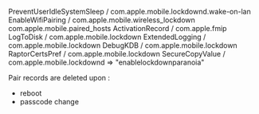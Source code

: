 PreventUserIdleSystemSleep / com.apple.mobile.lockdownd.wake-on-lan
EnableWifiPairing / com.apple.mobile.wireless_lockdown
com.apple.mobile.paired_hosts
ActivationRecord / com.apple.fmip
LogToDisk / com.apple.mobile.lockdown
ExtendedLogging / com.apple.mobile.lockdown
DebugKDB / com.apple.mobile.lockdown
RaptorCertsPref / com.apple.mobile.lockdown
SecureCopyValue / com.apple.mobile.lockdownd => "enablelockdownparanoia"

Pair records are deleted upon :
- reboot
- passcode change


